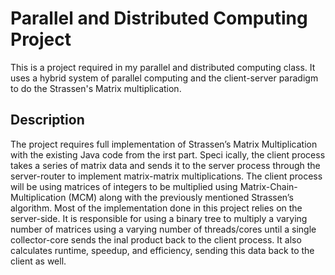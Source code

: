 # Parallel and Distributed Computing Project

This is a project required in my parallel and distributed computing class. It uses a hybrid system of parallel computing and the client-server paradigm to do the Strassen's Matrix multiplication. 

## Description
The project requires full implementation of Strassen’s Matrix Multiplication with the existing Java code from the  irst part. Speci ically, the client process takes a series of matrix data and sends it to the server process through the server-router to implement matrix-matrix multiplications. The client process will be using matrices of integers to be multiplied using Matrix-Chain-Multiplication (MCM) along with the previously mentioned Strassen’s algorithm. Most of the implementation done in this project relies on the server-side. It is responsible for using a binary tree to multiply a varying number of matrices using a varying number of threads/cores until a single collector-core sends the  inal product back to the client process. It also calculates runtime, speedup, and efficiency, sending this data back to the client as well.
